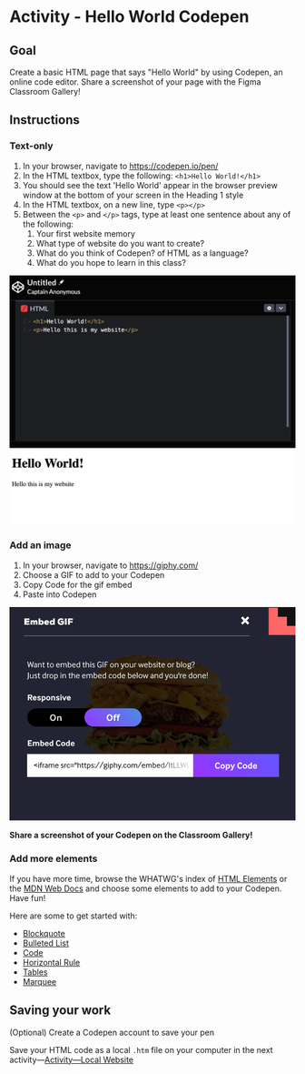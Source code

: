 # Activity - Hello World Codepen
## Goal
Create a basic HTML page that says "Hello World" by using Codepen, an online code editor. Share a screenshot of your page with the Figma Classroom Gallery!

## Instructions
### Text-only
1. In your browser, navigate to https://codepen.io/pen/
2. In the HTML textbox, type the following: `<h1>Hello World!</h1>`
3. You should see the text 'Hello World' appear in the browser preview window at the bottom of your screen in the Heading 1 style
4. In the HTML textbox, on a new line, type `<p></p>`
5. Between the `<p>` and `</p>` tags, type at least one sentence about any of the following:
	1. Your first website memory
	2. What type of website do you want to create?
	3. What do you think of Codepen? of HTML as a language?
	4. What do you hope to learn in this class?

![](attachments/Screen%20Shot%202021-09-19%20at%2010.00.05%20PM.png)

### Add an image
1. In your browser, navigate to https://giphy.com/
2. Choose a GIF to add to your Codepen
3. Copy Code for the gif embed
4. Paste into Codepen
 
![](attachments/Screen%20Shot%202021-09-19%20at%2010.01.06%20PM.png)

**Share a screenshot of your Codepen on the Classroom Gallery!**

### Add more elements
If you have more time, browse the WHATWG's index of [HTML Elements](https://html.spec.whatwg.org/multipage/indices.html#elements-3) or the [MDN Web Docs](https://developer.mozilla.org/en-US/docs/Web/HTML) and choose some elements to add to your Codepen. Have fun!

Here are some to get started with: 
- [Blockquote](https://html.spec.whatwg.org/multipage/grouping-content.html#the-blockquote-element)
- [Bulleted List](https://developer.mozilla.org/en-US/docs/Web/HTML/Element/ul)
- [Code](https://html.spec.whatwg.org/multipage/text-level-semantics.html#the-code-element)
- [Horizontal Rule](https://developer.mozilla.org/en-US/docs/Web/HTML/Element/hr)
- [Tables](https://developer.mozilla.org/en-US/docs/Learn/HTML/Tables/Basics)
- [Marquee](https://developer.mozilla.org/en-US/docs/Web/HTML/Element/marquee)

## Saving your work
(Optional) Create a Codepen account to save your pen

Save your HTML code as a local `.htm` file on your computer in the next activity—[Activity—Local Website](Activity—Local%20Website.md)